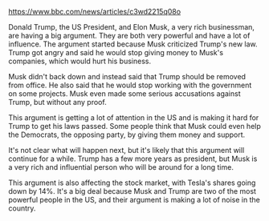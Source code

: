 <a href="https://www.bbc.com/news/articles/c3wd2215q08o">https://www.bbc.com/news/articles/c3wd2215q08o</a>

<p>Donald Trump, the US President, and Elon Musk, a very rich businessman, are having a big argument. They are both very powerful and have a lot of influence. The argument started because Musk criticized Trump's new law. Trump got angry and said he would stop giving money to Musk's companies, which would hurt his business.</p>

<p>Musk didn't back down and instead said that Trump should be removed from office. He also said that he would stop working with the government on some projects. Musk even made some serious accusations against Trump, but without any proof.</p>

<p>This argument is getting a lot of attention in the US and is making it hard for Trump to get his laws passed. Some people think that Musk could even help the Democrats, the opposing party, by giving them money and support.</p>

<p>It's not clear what will happen next, but it's likely that this argument will continue for a while. Trump has a few more years as president, but Musk is a very rich and influential person who will be around for a long time.</p>

<p>This argument is also affecting the stock market, with Tesla's shares going down by 14%. It's a big deal because Musk and Trump are two of the most powerful people in the US, and their argument is making a lot of noise in the country.</p>